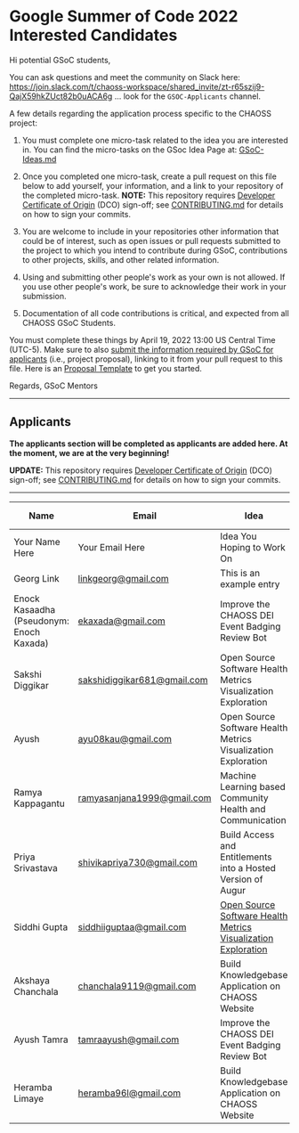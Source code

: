 # Google Summer of Code 2022 Interested Candidates

Hi potential GSoC students,

You can ask questions and meet the community on Slack here: https://join.slack.com/t/chaoss-workspace/shared_invite/zt-r65szij9-QajX59hkZUct82b0uACA6g ... look for the `GSOC-Applicants` channel.

A few details regarding the application process specific to the CHAOSS project:

1. You must complete one micro-task related to the idea you are interested in. You can find the micro-tasks on the GSoc Idea Page at: [GSoC-Ideas.md](./GSoC-Ideas.md)

2. Once you completed one micro-task, create a pull request on this file below to add yourself, your information, and a link to your repository of the completed micro-task. **NOTE:** This repository requires [Developer Certificate of Origin](https://developercertificate.org/) (DCO) sign-off; see [CONTRIBUTING.md](https://github.com/chaoss/governance/blob/master/CONTRIBUTING.md#code-or-document-change-contributions-github-interface) for details on how to sign your commits.

3. You are welcome to include in your repositories other information that could be of interest, such as open issues or pull requests submitted to the project to which you intend to contribute during GSoC, contributions to other projects, skills, and other related information.

4. Using and submitting other people's work as your own is not allowed. If you use other people's work, be sure to acknowledge their work in your submission.

5. Documentation of all code contributions is critical, and expected from all CHAOSS GSoC Students.

You must complete these things by April 19, 2022 13:00 US Central Time (UTC-5). Make sure to also [submit the information required by GSoC for applicants](https://summerofcode.withgoogle.com/) (i.e., project proposal), linking to it from your pull request to this file. Here is an [Proposal Template](https://docs.google.com/document/d/1YZez6_hgp2dBybEsMZoQ-ONB9IawK4_OPISLHe9Tjew/edit) to get you started.

Regards,
GSoC Mentors

---

## Applicants

**The applicants section will be completed as applicants are added here. At the moment, we are at the very beginning!**

**UPDATE:** This repository requires [Developer Certificate of Origin](https://developercertificate.org/) (DCO) sign-off; see [CONTRIBUTING.md](https://github.com/chaoss/governance/blob/master/CONTRIBUTING.md#code-or-document-change-contributions-github-interface) for details on how to sign your commits.

---

| Name                                     | Email                       | Idea                                                                                                                         | Micro-Task Repository                                                                                          | Project Proposal                                                                                                     | Submitted on GSOC |
| ---------------------------------------- | --------------------------- | ---------------------------------------------------------------------------------------------------------------------------- | -------------------------------------------------------------------------------------------------------------- | -------------------------------------------------------------------------------------------------------------------- | ----------------- |
| Your Name Here                           | Your Email Here             | Idea You Hoping to Work On                                                                                                   | Link to your Mico-task Repo                                                                                    | Link to Your Proposal                                                                                                | YES/NO            |
| Georg Link                               | linkgeorg@gmail.com         | This is an example entry                                                                                                     | [Micro-task](https://github.com/chaoss/governance/blob/master/GSoC-Ideas.md)                                   | [Proposal Template](https://docs.google.com/document/d/1YZez6_hgp2dBybEsMZoQ-ONB9IawK4_OPISLHe9Tjew/edit)            | NO                |
| Enock Kasaadha (Pseudonym: Enoch Kaxada) | ekaxada@gmail.com           | Improve the CHAOSS DEI Event Badging Review Bot                                                                              | [Micro-task](https://docs.google.com/document/d/1-aZJEzo_Clrx8EvYzI5SYYrlzTCH-yvBUQm6kUKWuFU/edit?usp=sharing) | [Proposal](https://docs.google.com/document/d/1QBo6PtokScEPnWaqaildl0N8rIVt0zMSRpaAuj8xXLU/edit?usp=sharing)         | YES               |
| Sakshi Diggikar                          | sakshidiggikar681@gmail.com | Open Source Software Health Metrics Visualization Exploration                                                                | [Microtasks Repository](https://github.com/thesakshidiggikar/chaoss-micro-task)                                | [Project Proposal](https://docs.google.com/document/d/1_mq8QDlm47g3dKjwOyiQ663Qak-ovayXE-Tfpsrg950/edit?usp=sharing) |                   |
| Ayush                                    | ayu08kau@gmail.com          | Open Source Software Health Metrics Visualization Exploration                                                                | https://github.com/ayush-8/chaoss-gsoc-application                                                             |
| Ramya Kappagantu                         | ramyasanjana1999@gmail.com  | Machine Learning based Community Health and Communication                                                                    | [Micro-task](https://github.com/RamyaKappagantu/chaoss-augur-gsoc-22)                                          | [Project Proposal](https://docs.google.com/document/d/1_94Ql_FBQER9by-8saUj74YxUs_TDVP9I6SvC5trU-U/edit?usp=sharing) | YES               |
| Priya Srivastava                         | shivikapriya730@gmail.com   | Build Access and Entitlements into a Hosted Version of Augur                                                                 | [Microtasks Repository](https://github.com/Priya730/chaoss-micro-task)                                         |                                                                                                                      |                   |
| Siddhi Gupta                             | siddhiiguptaa@gmail.com     | [Open Source Software Health Metrics Visualization Exploration](https://github.com/chaoss/augur-community-reports/issues/34) | [Microtask Repository](https://github.com/siddhiiguptaa/CHAOSS-microtask)                                      | [Project Proposal](https://docs.google.com/document/d/1C7nWJt4AKsE1ePIWsOYEzbAGwA8GchtxRfHfF0L4TOE/edit?usp=sharing) |                   |
| Akshaya Chanchala                        | chanchala9119@gmail.com     | Build Knowledgebase Application on CHAOSS Website                                                                            | [Micro-task](https://github.com/Akshaya101/gsoc-2022-KB)                                                       | [Proposal Template](https://drive.google.com/file/d/1ZMqGeyUVYn6UwlG-nYIfeWxdt-GJoUpB/view)                          | NO                |
| Ayush Tamra                              | tamraayush@gmail.com        | Improve the CHAOSS DEI Event Badging Review Bot                                                                              | [Micro-task](https://docs.google.com/document/d/1EGBfgwb7iJHlGnrq6l0-dQrpHW92gxArkP6BxG4W-qE/edit?usp=sharing) | [Proposal](https://docs.google.com/document/d/1R0UKhAKr1OUzFsjvZmy2O1sreYv8KyMt5y_i-2w2tqk/edit?usp=sharing)         | YES               |
| Heramba Limaye                           | heramba96l@gmail.com        | Build Knowledgebase Application on CHAOSS Website                                                                            | [Micro-task](https://github.com/HerambLimaye/chaoss_microTask)                                                 | [Proposal](https://docs.google.com/document/d/1h_m979VCfpI6h9I65g5at9raE_wnD_J3wWllm0Q4-Xg/edit?usp=sharing)         | YES               |

